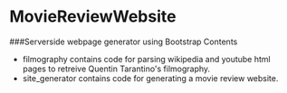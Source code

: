 # MovieReviewWebsite
###Serverside webpage generator using Bootstrap
Contents
<ul>
  <li>filmography contains code for parsing wikipedia and youtube html pages to retreive Quentin Tarantino's filmography. <br/>
  <li>site_generator contains code for generating a movie review website.
</ul>
